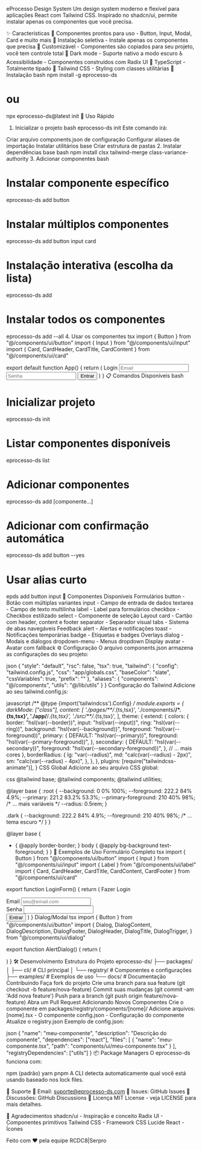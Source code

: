 eProcesso Design System
Um design system moderno e flexível para aplicações React com Tailwind CSS. Inspirado no shadcn/ui, permite instalar apenas os componentes que você precisa.

✨ Características
🎨 Componentes prontos para uso - Button, Input, Modal, Card e muito mais
🎯 Instalação seletiva - Instale apenas os componentes que precisa
🎨 Customizável - Componentes são copiados para seu projeto, você tem controle total
🌙 Dark mode - Suporte nativo a modo escuro
♿ Acessibilidade - Componentes construídos com Radix UI
🚀 TypeScript - Totalmente tipado
🎨 Tailwind CSS - Styling com classes utilitárias
🚀 Instalação
bash
npm install -g eprocesso-ds
# ou
npx eprocesso-ds@latest init
📖 Uso Rápido
1. Inicializar o projeto
bash
eprocesso-ds init
Este comando irá:

Criar arquivo components.json de configuração
Configurar aliases de importação
Instalar utilitários base
Criar estrutura de pastas
2. Instalar dependências base
bash
npm install clsx tailwind-merge class-variance-authority
3. Adicionar componentes
bash
# Instalar componente específico
eprocesso-ds add button

# Instalar múltiplos componentes
eprocesso-ds add button input card

# Instalação interativa (escolha da lista)
eprocesso-ds add

# Instalar todos os componentes
eprocesso-ds add --all
4. Usar os componentes
tsx
import { Button } from "@/components/ui/button"
import { Input } from "@/components/ui/input"
import { Card, CardHeader, CardTitle, CardContent } from "@/components/ui/card"

export default function App() {
  return (
    <Card className="w-96">
      <CardHeader>
        <CardTitle>Login</CardTitle>
      </CardHeader>
      <CardContent className="space-y-4">
        <Input placeholder="Email" />
        <Input placeholder="Senha" type="password" />
        <Button className="w-full">Entrar</Button>
      </CardContent>
    </Card>
  )
}
📋 Comandos Disponíveis
bash
# Inicializar projeto
eprocesso-ds init

# Listar componentes disponíveis
eprocesso-ds list

# Adicionar componentes
eprocesso-ds add [componente...]

# Adicionar com confirmação automática
eprocesso-ds add button --yes

# Usar alias curto
epds add button input
🎨 Componentes Disponíveis
Formulários
button - Botão com múltiplas variantes
input - Campo de entrada de dados
textarea - Campo de texto multilinha
label - Label para formulários
checkbox - Checkbox estilizado
select - Componente de seleção
Layout
card - Cartão com header, content e footer
separator - Separador visual
tabs - Sistema de abas navegáveis
Feedback
alert - Alertas e notificações
toast - Notificações temporárias
badge - Etiquetas e badges
Overlays
dialog - Modais e diálogos
dropdown-menu - Menus dropdown
Display
avatar - Avatar com fallback
⚙️ Configuração
O arquivo components.json armazena as configurações do seu projeto:

json
{
  "style": "default",
  "rsc": false,
  "tsx": true,
  "tailwind": {
    "config": "tailwind.config.js",
    "css": "app/globals.css",
    "baseColor": "slate",
    "cssVariables": true,
    "prefix": ""
  },
  "aliases": {
    "components": "@/components",
    "utils": "@/lib/utils"
  }
}
Configuração do Tailwind
Adicione ao seu tailwind.config.js:

javascript
/** @type {import('tailwindcss').Config} */
module.exports = {
  darkMode: ["class"],
  content: [
    './pages/**/*.{ts,tsx}',
    './components/**/*.{ts,tsx}',
    './app/**/*.{ts,tsx}',
    './src/**/*.{ts,tsx}',
  ],
  theme: {
    extend: {
      colors: {
        border: "hsl(var(--border))",
        input: "hsl(var(--input))",
        ring: "hsl(var(--ring))",
        background: "hsl(var(--background))",
        foreground: "hsl(var(--foreground))",
        primary: {
          DEFAULT: "hsl(var(--primary))",
          foreground: "hsl(var(--primary-foreground))",
        },
        secondary: {
          DEFAULT: "hsl(var(--secondary))",
          foreground: "hsl(var(--secondary-foreground))",
        },
        // ... mais cores
      },
      borderRadius: {
        lg: "var(--radius)",
        md: "calc(var(--radius) - 2px)",
        sm: "calc(var(--radius) - 4px)",
      },
    },
  },
  plugins: [require("tailwindcss-animate")],
}
CSS Global
Adicione ao seu arquivo CSS global:

css
@tailwind base;
@tailwind components;
@tailwind utilities;

@layer base {
  :root {
    --background: 0 0% 100%;
    --foreground: 222.2 84% 4.9%;
    --primary: 221.2 83.2% 53.3%;
    --primary-foreground: 210 40% 98%;
    /* ... mais variáveis */
    --radius: 0.5rem;
  }

  .dark {
    --background: 222.2 84% 4.9%;
    --foreground: 210 40% 98%;
    /* ... tema escuro */
  }
}

@layer base {
  * {
    @apply border-border;
  }
  body {
    @apply bg-background text-foreground;
  }
}
🎯 Exemplos de Uso
Formulário Completo
tsx
import { Button } from "@/components/ui/button"
import { Input } from "@/components/ui/input"
import { Label } from "@/components/ui/label"
import { Card, CardHeader, CardTitle, CardContent, CardFooter } from "@/components/ui/card"

export function LoginForm() {
  return (
    <Card className="w-[400px]">
      <CardHeader>
        <CardTitle>Fazer Login</CardTitle>
      </CardHeader>
      <CardContent className="space-y-4">
        <div className="space-y-2">
          <Label htmlFor="email">Email</Label>
          <Input id="email" type="email" placeholder="seu@email.com" />
        </div>
        <div className="space-y-2">
          <Label htmlFor="password">Senha</Label>
          <Input id="password" type="password" />
        </div>
      </CardContent>
      <CardFooter>
        <Button className="w-full">Entrar</Button>
      </CardFooter>
    </Card>
  )
}
Dialog/Modal
tsx
import { Button } from "@/components/ui/button"
import {
  Dialog,
  DialogContent,
  DialogDescription,
  DialogFooter,
  DialogHeader,
  DialogTitle,
  DialogTrigger,
} from "@/components/ui/dialog"

export function AlertDialog() {
  return (
    <Dialog>
      <DialogTrigger asChild>
        <Button variant="outline">Abrir Dialog</Button>
      </DialogTrigger>
      <DialogContent className="sm:max-w-[425px]">
        <DialogHeader>
          <DialogTitle>Confirmar Ação</DialogTitle>
          <DialogDescription>
            Esta ação não pode ser desfeita. Deseja continuar?
          </DialogDescription>
        </DialogHeader>
        <DialogFooter>
          <Button type="submit">Confirmar</Button>
        </DialogFooter>
      </DialogContent>
    </Dialog>
  )
}
🛠️ Desenvolvimento
Estrutura do Projeto
eprocesso-ds/
├── packages/
│   ├── cli/           # CLI principal
│   └── registry/      # Componentes e configurações
├── examples/          # Exemplos de uso
└── docs/             # Documentação
Contribuindo
Faça fork do projeto
Crie uma branch para sua feature (git checkout -b feature/nova-feature)
Commit suas mudanças (git commit -am 'Add nova feature')
Push para a branch (git push origin feature/nova-feature)
Abra um Pull Request
Adicionando Novos Componentes
Crie o componente em packages/registry/components/[nome]/
Adicione arquivos:
[nome].tsx - O componente
config.json - Configuração do componente
Atualize o registry.json
Exemplo de config.json:

json
{
  "name": "meu-componente",
  "description": "Descrição do componente",
  "dependencies": ["react"],
  "files": [
    {
      "name": "meu-componente.tsx",
      "path": "components/ui/meu-componente.tsx"
    }
  ],
  "registryDependencies": ["utils"]
}
📦 Package Managers
O eprocesso-ds funciona com:

npm (padrão)
yarn
pnpm
A CLI detecta automaticamente qual você está usando baseado nos lock files.

🤝 Suporte
📧 Email: suporte@eprocesso-ds.com
🐛 Issues: GitHub Issues
💬 Discussões: GitHub Discussions
📄 Licença
MIT License - veja LICENSE para mais detalhes.

🙏 Agradecimentos
shadcn/ui - Inspiração e conceito
Radix UI - Componentes primitivos
Tailwind CSS - Framework CSS
Lucide React - Ícones


Feito com ❤️ pela equipe RCDC8|Serpro